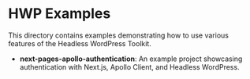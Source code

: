 # HWP Examples

This directory contains examples demonstrating how to use various features of the Headless WordPress Toolkit.

- **next-pages-apollo-authentication**: An example project showcasing authentication with Next.js, Apollo Client, and Headless WordPress.